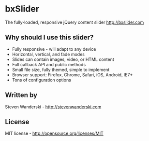 # bxSlider

The fully-loaded, responsive jQuery content slider
http://bxslider.com

## Why should I use this slider?

- Fully responsive - will adapt to any device
- Horizontal, vertical, and fade modes
- Slides can contain images, video, or HTML content
- Full callback API and public methods
- Small file size, fully themed, simple to implement
- Browser support: Firefox, Chrome, Safari, iOS, Android, IE7+
- Tons of configuration options

## Written by

Steven Wanderski - http://stevenwanderski.com

## License

MIT license - http://opensource.org/licenses/MIT
